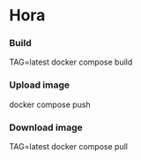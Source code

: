# Hora

### Build

TAG=latest docker compose build

### Upload image

docker compose push

### Download image

TAG=latest docker compose pull